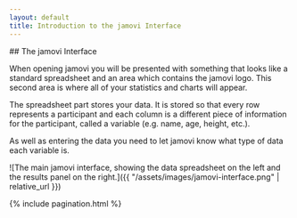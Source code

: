 ```yaml
---
layout: default
title: Introduction to the jamovi Interface
---
```


<div class="explanation" markdown="1">
## The jamovi Interface

When opening jamovi you will be presented with something that looks like a standard spreadsheet and an area which contains the jamovi logo. This second area is where all of your statistics and charts will appear.

The spreadsheet part stores your data. It is stored so that every row represents a participant and each column is a different piece of information for the participant, called a variable (e.g. name, age, height, etc.).

As well as entering the data you need to let jamovi know what type of data each variable is.
</div>

<!-- This is the image. Jekyll will automatically look for it in the /assets/images/ folder. -->
![The main jamovi interface, showing the data spreadsheet on the left and the results panel on the right.]({{ "/assets/images/jamovi-interface.png" | relative_url }})


<!-- This automatically adds the "Next" and "Previous" navigation buttons -->
{% include pagination.html %}
